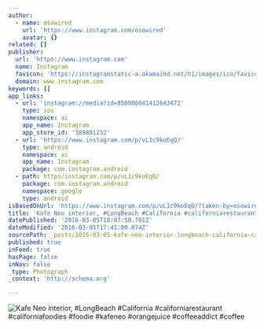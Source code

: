 ```yaml
---
author:
  - name: osowired
    url: 'https://www.instagram.com/osowired'
    avatar: {}
related: []
publisher:
  url: 'https://www.instagram.com'
  name: Instagram
  favicon: 'https://instagramstatic-a.akamaihd.net/h1/images/ico/favicon.ico/7cdab0872b15.ico'
  domain: www.instagram.com
keywords: []
app_links:
  - url: 'instagram://media?id=850008041412643472'
    type: ios
    namespace: ai
    app_name: Instagram
    app_store_id: '389801252'
  - url: 'https://www.instagram.com/p/vL1c9koEqQ/'
    type: android
    namespace: ai
    app_name: Instagram
    package: com.instagram.android
  - path: https/instagram.com/p/vL1c9koEqQ/
    package: com.instagram.android
    namespace: google
    type: android
isBasedOnUrl: 'https://www.instagram.com/p/vL1c9koEqQ/?taken-by=osowired'
title: 'Kafe Neo interior, #LongBeach #California #californiarestaurant #californiafoodies #foodie #kafeneo #orangejuice #coffeeaddict #coffee'
datePublished: '2016-03-05T18:07:50.701Z'
dateModified: '2016-03-05T17:41:00.874Z'
sourcePath: _posts/2016-03-05-kafe-neo-interior-longbeach-california-californiarestaur.md
published: true
inFeed: true
hasPage: false
inNav: false
_type: Photograph
_context: 'http://schema.org'

---
```

![Kafe Neo interior&comma; &num;LongBeach &num;California &num;californiarestaurant &num;californiafoodies &num;foodie &num;kafeneo &num;orangejuice &num;coffeeaddict &num;coffee](https://scontent.cdninstagram.com/t51.2885-15/e15/891429_1571439356419195_38773353_n.jpg?ig_cache_key=ODUwMDA4MDQxNDEyNjQzNDcy.2)